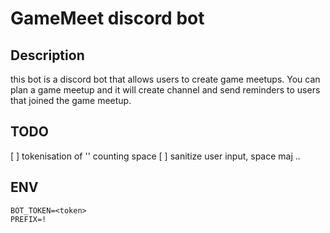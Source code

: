 # GameMeet discord bot

## Description

this bot is a discord bot that allows users to create game meetups.
You can plan a game meetup and it will create channel and send reminders to users that joined the game meetup.

## TODO

[ ] tokenisation of '' counting space
[ ] sanitize user input, space maj ..

## ENV

```env
BOT_TOKEN=<token>
PREFIX=!
```
